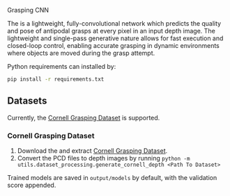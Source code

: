 Grasping CNN

The is a lightweight, fully-convolutional network which predicts the quality and pose of antipodal grasps at every pixel in an input depth image.  The lightweight and single-pass generative nature allows for fast execution and closed-loop control, enabling accurate grasping in dynamic environments where objects are moved during the grasp attempt.

Python requirements can installed by:

```bash
pip install -r requirements.txt
```

## Datasets

Currently, the [Cornell Grasping Dataset](https://www.kaggle.com/datasets/oneoneliu/cornell-grasp) is supported.

### Cornell Grasping Dataset

1. Download the and extract [Cornell Grasping Dataset](https://www.kaggle.com/datasets/oneoneliu/cornell-grasp). 
2. Convert the PCD files to depth images by running `python -m utils.dataset_processing.generate_cornell_depth <Path To Dataset>`

Trained models are saved in `output/models` by default, with the validation score appended.

